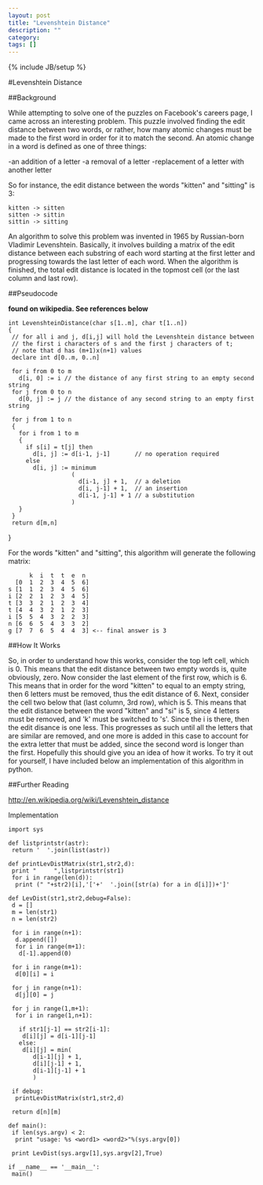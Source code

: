 ```yaml
---
layout: post
title: "Levenshtein Distance"
description: ""
category: 
tags: []
---
```

{% include JB/setup %}

#Levenshtein Distance

##Background

While attempting to solve one of the puzzles on Facebook's careers page, I came across an interesting problem. This puzzle involved finding the edit distance between two words, or rather, how many atomic changes must be made to the first word in order for it to match the second. An atomic change in a word is defined as one of three things:

-an addition of a letter
-a removal of a letter
-replacement of a letter with another letter

So for instance, the edit distance between the words "kitten" and "sitting" is 3:

    kitten -> sitten
    sitten -> sittin
    sittin -> sitting

An algorithm to solve this problem was invented in 1965 by Russian-born Vladimir Levenshtein. Basically, it involves building a matrix of the edit distance between each substring of each word starting at the first letter and progressing towards the last letter of each word. When the algorithm is finished, the total edit distance is located in the topmost cell (or the last column and last row).


##Pseudocode

**found on wikipedia. See references below**

    int LevenshteinDistance(char s[1..m], char t[1..n])
    {
     // for all i and j, d[i,j] will hold the Levenshtein distance between
     // the first i characters of s and the first j characters of t;
     // note that d has (m+1)x(n+1) values
     declare int d[0..m, 0..n]
    
     for i from 0 to m
       d[i, 0] := i // the distance of any first string to an empty second string
     for j from 0 to n
       d[0, j] := j // the distance of any second string to an empty first string
    
     for j from 1 to n
     {
       for i from 1 to m
       {
         if s[i] = t[j] then  
           d[i, j] := d[i-1, j-1]       // no operation required
         else
           d[i, j] := minimum
                      (
                        d[i-1, j] + 1,  // a deletion
                        d[i, j-1] + 1,  // an insertion
                        d[i-1, j-1] + 1 // a substitution
                      )
       }
     }
     return d[m,n]
   }

For the words "kitten" and "sitting", this algorithm will generate the following matrix:

          k  i  t  t  e  n
      [0  1  2  3  4  5  6]
    s [1  1  2  3  4  5  6]
    i [2  2  1  2  3  4  5]
    t [3  3  2  1  2  3  4]
    t [4  4  3  2  1  2  3]
    i [5  5  4  3  2  2  3]
    n [6  6  5  4  3  3  2]
    g [7  7  6  5  4  4  3] <-- final answer is 3


##How It Works

So, in order to understand how this works, consider the top left cell, which is 0. This means that the edit distance between two empty words is, quite obviously, zero. Now consider the last element of the first row, which is 6. This means that in order for the word "kitten" to equal to an empty string, then 6 letters must be removed, thus the edit distance of 6. Next, consider the cell two below that (last column, 3rd row), which is 5. This means that the edit distance between the word "kitten" and "si" is 5, since 4 letters must be removed, and 'k' must be switched to 's'. Since the i is there, then the edit disance is one less. This progresses as such until all the letters that are similar are removed, and one more is added in this case to account for the extra letter that must be added, since the second word is longer than the first.  Hopefully this should give you an idea of how it works. To try it out for yourself, I have included below an implementation of this algorithm in python.


##Further Reading

http://en.wikipedia.org/wiki/Levenshtein_distance


Implementation

    import sys

    def listprintstr(astr):
     return '  '.join(list(astr))

    def printLevDistMatrix(str1,str2,d):
     print "     ",listprintstr(str1)
     for i in range(len(d)):
      print (" "+str2)[i],'['+'  '.join([str(a) for a in d[i]])+']'

    def LevDist(str1,str2,debug=False):
     d = []
     m = len(str1)
     n = len(str2)

     for i in range(n+1):
      d.append([])
      for i in range(m+1):
       d[-1].append(0)
     
     for i in range(m+1):
      d[0][i] = i

     for j in range(n+1):
      d[j][0] = j
     
     for j in range(1,m+1):
      for i in range(1,n+1):

       if str1[j-1] == str2[i-1]:
        d[i][j] = d[i-1][j-1]
       else:
        d[i][j] = min(
           d[i-1][j] + 1,
           d[i][j-1] + 1,
           d[i-1][j-1] + 1
           )

     if debug:
      printLevDistMatrix(str1,str2,d)
     
     return d[n][m]

    def main():
     if len(sys.argv) < 2:
      print "usage: %s <word1> <word2>"%(sys.argv[0])
     
     print LevDist(sys.argv[1],sys.argv[2],True)
     
    if __name__ == '__main__':
     main()
